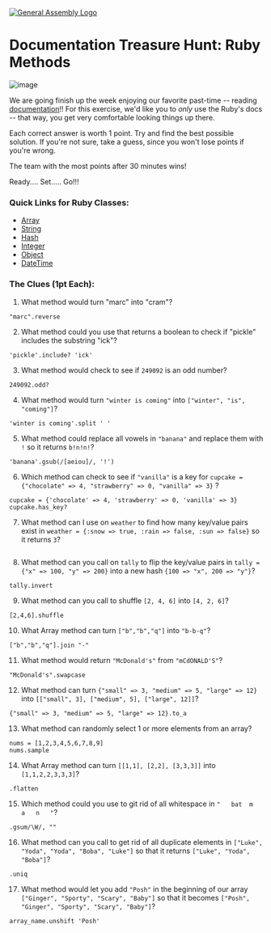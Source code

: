 [![General Assembly Logo](https://camo.githubusercontent.com/1a91b05b8f4d44b5bbfb83abac2b0996d8e26c92/687474703a2f2f692e696d6775722e636f6d2f6b6538555354712e706e67)](https://generalassemb.ly/education/web-development-immersive)

# Documentation Treasure Hunt: Ruby Methods

![image](http://www.nothomesyndrome.com/uploads/2/1/0/0/21007102/281547392.jpg?405)

We are going finish up the week enjoying our favorite past-time -- reading [ documentation](http://ruby-doc.org/)!!
For this exercise, we'd like you to _only_ use the Ruby's docs -- that way, you get
very comfortable looking things up there.

Each correct answer is worth 1 point. Try and find the best possible solution. If you're not sure, take a guess, since you won't lose points if you're wrong.

The team with the most points after 30 minutes wins!

Ready.... Set..... Go!!!

### Quick Links for Ruby Classes:
- [Array](http://ruby-doc.org/core-2.3.0/Array.html)
- [String](http://ruby-doc.org/core-2.3.0/String.html)
- [Hash](http://ruby-doc.org/core-2.3.0/Hash.html)
- [Integer](http://ruby-doc.org/core-2.3.0/Integer.html)
- [Object](http://ruby-doc.org/core-2.3.0/Object.html)
- [DateTime](http://ruby-doc.org/stdlib-2.3.0/libdoc/date/rdoc/DateTime.html)

### The Clues (1pt Each):

1.   What method would turn "marc" into "cram"?

  ```
  "marc".reverse
  ```

2.   What method could you use that returns a boolean to check if "pickle" includes the substring "ick"?

  ```
  'pickle'.include? 'ick'
  ```

3.  What method would check to see if `249092` is an odd number?

  ```
  249092.odd?
  ```

4.   What method would turn `"winter is coming"` into `["winter", "is", "coming"]`?

  ```
  'winter is coming'.split ' '
  ```

5.   What method could replace all vowels in `"banana"` and replace them with `!` so it returns `b!n!n!`?

  ```
  'banana'.gsub(/[aeiou]/, '!')
  ```

6.  Which method can check to see if `"vanilla"` is a key for `cupcake = {"chocolate" => 4, "strawberry" => 0, "vanilla" => 3}` ?

  ```
  cupcake = {'chocolate' => 4, 'strawberry' => 0, 'vanilla' => 3}
  cupcake.has_key?
  ```

7.   What method can I use on `weather` to find how many key/value pairs exist in `weather = {:snow => true, :rain => false, :sun => false}` so it returns `3`?

  ```
  ```

8.  What method can you call on `tally` to flip the key/value pairs in `tally = {"x" => 100, "y" => 200}` into  a new hash `{100 => "x", 200 => "y"}`?

  ```
  tally.invert
  ```

9.   What method can you call to shuffle `[2, 4, 6]` into `[4, 2, 6]`?

  ```
  [2,4,6].shuffle
  ```

10.  What Array method can turn `["b","b","q"]` into `"b-b-q"`?

  ```
  ["b","b","q"].join "-"
  ```

11.   What method would return `"McDonald's"` from `"mCdONALD'S"`?

  ```
  "McDonald's".swapcase
  ```

12.   What method can turn `{"small" => 3, "medium" => 5, "large" => 12}` into `[["small", 3], ["medium", 5], ["large", 12]]`?

  ```
  {"small" => 3, "medium" => 5, "large" => 12}.to_a
  ```

13.   What method can randomly select 1 or more elements from an array?

  ```
  nums = [1,2,3,4,5,6,7,8,9]
  nums.sample
  ```

14. What Array method can turn `[[1,1], [2,2], [3,3,3]]` into `[1,1,2,2,3,3,3]`?

  ```
  .flatten
  ```
15. Which method could you use to git rid of all whitespace in `"   bat  m   a   n   "`?

  ```
  .gsum/\W/, ""
  ```

16. What method can you call to get rid of all duplicate elements in `["Luke", "Yoda", "Yoda", "Boba", "Luke"]` so that it returns `["Luke", "Yoda", "Boba"]`?

  ```
  .uniq
  ```

17. What method would let you add `"Posh"` in the beginning of our array `["Ginger", "Sporty", "Scary", "Baby"]` so that it becomes `["Posh", "Ginger", "Sporty", "Scary", "Baby"]`?

  ```
  array_name.unshift 'Posh'
  ```
